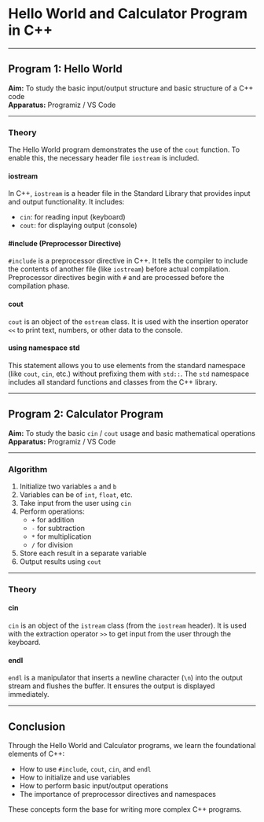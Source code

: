 # Hello World and Calculator Program in C++

---

## Program 1: Hello World

**Aim:** To study the basic input/output structure and basic structure of a C++ code  
**Apparatus:** Programiz / VS Code

---

### Theory

The Hello World program demonstrates the use of the `cout` function. To enable this, the necessary header file `iostream` is included.

#### iostream

In C++, `iostream` is a header file in the Standard Library that provides input and output functionality. It includes:

- `cin`: for reading input (keyboard)
- `cout`: for displaying output (console)

#### #include (Preprocessor Directive)

`#include` is a preprocessor directive in C++. It tells the compiler to include the contents of another file (like `iostream`) before actual compilation. Preprocessor directives begin with `#` and are processed before the compilation phase.

#### cout

`cout` is an object of the `ostream` class. It is used with the insertion operator `<<` to print text, numbers, or other data to the console.

#### using namespace std

This statement allows you to use elements from the standard namespace (like `cout`, `cin`, etc.) without prefixing them with `std::`. The `std` namespace includes all standard functions and classes from the C++ library.

---

## Program 2: Calculator Program

**Aim:** To study the basic `cin` / `cout` usage and basic mathematical operations  
**Apparatus:** Programiz / VS Code

---

### Algorithm

1. Initialize two variables `a` and `b`  
2. Variables can be of `int`, `float`, etc.  
3. Take input from the user using `cin`  
4. Perform operations:  
   - `+` for addition  
   - `-` for subtraction  
   - `*` for multiplication  
   - `/` for division  
5. Store each result in a separate variable  
6. Output results using `cout`

---

### Theory

#### cin

`cin` is an object of the `istream` class (from the `iostream` header). It is used with the extraction operator `>>` to get input from the user through the keyboard.

#### endl

`endl` is a manipulator that inserts a newline character (`\n`) into the output stream and flushes the buffer. It ensures the output is displayed immediately.

---

## Conclusion

Through the Hello World and Calculator programs, we learn the foundational elements of C++:

- How to use `#include`, `cout`, `cin`, and `endl`
- How to initialize and use variables
- How to perform basic input/output operations
- The importance of preprocessor directives and namespaces

These concepts form the base for writing more complex C++ programs.
